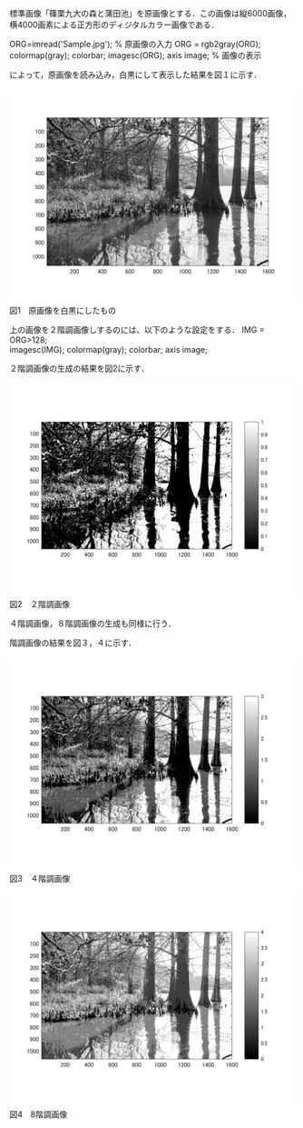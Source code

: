 標準画像「篠栗九大の森と蒲田池」を原画像とする．この画像は縦6000画像，横4000画素による正方形のディジタルカラー画像である．

ORG=imread('Sample.jpg'); % 原画像の入力
ORG = rgb2gray(ORG); colormap(gray); colorbar;
imagesc(ORG); axis image; % 画像の表示

によって，原画像を読み込み，白黒にして表示した結果を図１に示す． 

![原画像](画像/課題２－１.jpg) 
図1　原画像を白黒にしたもの

上の画像を２階調画像しするのには、以下のような設定をする．
IMG = ORG>128;  
imagesc(IMG); colormap(gray); colorbar;  axis image;  

２階調画像の生成の結果を図2に示す．

![原画像](画像/課題2-2.jpg) 
図2　２階調画像

４階調画像，８階調画像の生成も同様に行う．

階調画像の結果を図３，４に示す．

![原画像](画像/課題2-3.jpg) 
図3　４階調画像

![原画像](画像/課題2-4.jpg) 
図4　8階調画像
